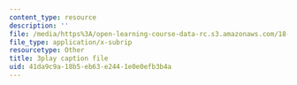 ```yaml
---
content_type: resource
description: ''
file: /media/https%3A/open-learning-course-data-rc.s3.amazonaws.com/18-01sc-single-variable-calculus-fall-2010/41da9c9a18b5eb63e2441e0e0efb3b4a_kCPVBl953eY.srt
file_type: application/x-subrip
resourcetype: Other
title: 3play caption file
uid: 41da9c9a-18b5-eb63-e244-1e0e0efb3b4a
---
```

